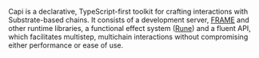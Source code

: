 Capi is a declarative, TypeScript-first toolkit for crafting interactions with Substrate-based chains. It consists of a development server, [FRAME](https://docs.substrate.io/reference/glossary/#frame) and other runtime libraries, a functional effect system ([Rune](/rune)) and a fluent API, which facilitates multistep, multichain interactions without compromising either performance or ease of use.
